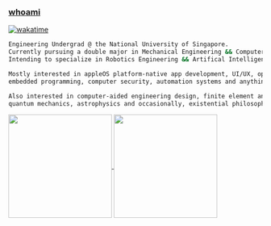 ### [whoami](https://en.wikipedia.org/wiki/Whoami)
[![wakatime](https://wakatime.com/badge/user/7d93b53f-57a1-4e40-bd51-06458b6e8d59.svg)](https://wakatime.com/@7d93b53f-57a1-4e40-bd51-06458b6e8d59)

 
```sh
Engineering Undergrad @ the National University of Singapore.
Currently pursuing a double major in Mechanical Engineering && Computer Science.
Intending to specialize in Robotics Engineering && Artifical Intelligence.

Mostly interested in appleOS platform-native app development, UI/UX, operating systems engineering,
embedded programming, computer security, automation systems and anything Unix.

Also interested in computer-aided engineering design, finite element analysis, system dynamics modelling,
quantum mechanics, astrophysics and occasionally, existential philosophy and constitutional law.
```
<a href="https://github.com/sp4ce-cowboy">
  <img height="205" align="center" src="https://github-readme-stats.vercel.app/api?username=sp4ce-cowboy&show_icons=true&locale=en&theme=dracula" />
</a>
<a href="https://wakatime.com/@space_cowboy">
  <img height="205" align="center" src="https://github-readme-stats.vercel.app/api/wakatime?username=space_cowboy&layout=compact&theme=dracula" />
</a>



<!--
**sp4ce-cowboy/sp4ce-cowboy** is a ✨ _special_ ✨ repository because its `README.md` (this file) appears on your GitHub profile.

Here are some ideas to get you started:

- 🔭 I’m currently working on ...
- 🌱 I’m currently learning ...
- 👯 I’m looking to collaborate on ...
- 🤔 I’m looking for help with ...
- 💬 Ask me about ...
- 📫 How to reach me: ...
- 😄 Pronouns: ...
- ⚡ Fun fact: ...
-->
